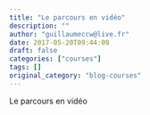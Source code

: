 ```yaml
---
title: "Le parcours en vidéo"
description: ""
author: "guillaumeccw@live.fr"
date: 2017-05-20T09:44:09
draft: false
categories: ["courses"]
tags: []
original_category: "blog-courses"
---
```


Le parcours en vidéo

&nbsp;